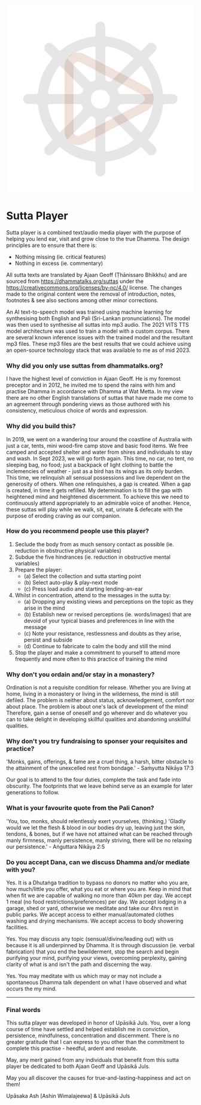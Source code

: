 ![Application image](./img/suttaplayer.svg)

# Sutta Player

Sutta player is a combined text/audio media player with the purpose of helping you lend ear, visit and grow close to the true Dhamma. The design principles are to ensure that there is:
- Nothing missing (ie. critical features)
- Nothing in excess (ie. commentary) 

All sutta texts are translated by Ajaan Geoff (Ṭhānissaro Bhikkhu) and are sourced from https://dhammatalks.org/suttas under the https://creativecommons.org/licenses/by-nc/4.0/ license. The changes made to the original content were the removal of introduction, notes, footnotes & see also sections among other minor corrections.

An AI text-to-speech model was trained using machine learning for synthesising both English and Pali (Sri-Lankan pronunciations). The model was then used to synthesise all suttas into mp3 audio. The 2021 VITS TTS model architecture was used to train a model with a custom corpus. There are several known inference issues with the trained model and the resultant mp3 files. These mp3 files are the best results that we could achieve using an open-source technology stack that was available to me as of mid 2023.


### Why did you only use suttas from dhammatalks.org?
I have the highest level of conviction in Ajaan Geoff. He is my foremost preceptor and in 2012, he invited me to spend the rains with him and practise Dhamma in accordance with Dhamma at Wat Metta. In my view there are no other English translations of suttas that have made me come to an agreement through pondering views as those authored with his consistency, meticulous choice of words and expression.


### Why did you build this?
In 2019, we went on a wandering tour around the coastline of Australia with just a car, tents, mini wood-fire camp stove and basic food items. We free camped and accepted shelter and water from shires and individuals to stay and wash. In Sept 2023, we will go forth again. This time, no car, no tent, no sleeping bag, no food; just a backpack of light clothing to battle the inclemencies of weather - just as a bird has its wings as its only burden. This time, we relinquish all sensual possessions and live dependent on the generosity of others. When one relinquishes, a gap is created. When a gap is created, in time it gets refilled. My determination is to fill the gap with heightened mind and heightened discernment. To achieve this we need to continuously attend appropriately to an admirable voice of another. Hence, these suttas will play while we walk, sit, eat, urinate & defecate with the purpose of eroding craving as our companion.


### How do you recommend people use this player?
1. Seclude the body from as much sensory contact as possible (ie. reduction in obstructive physical variables)
2. Subdue the five hindrances (ie. reduction in obstructive mental variables)
3. Prepare the player:
    - (a) Select the collection and sutta starting point
    - (b) Select auto-play & play-next mode
    - (c) Press load audio and starting lending-an-ear
4. Whilst in concentration, attend to the messages in the sutta by:
    - (a) Dropping any existing views and perceptions on the topic as they arise in the mind
    - (b) Establish new or revised perceptions (ie. words/images) that are devoid of your typical biases and preferences in line with the message
    - (c) Note your resistance, restlessness and doubts as they arise, persist and subside
    - (d) Continue to fabricate to calm the body and still the mind
5. Stop the player and make a commitment to yourself to attend more frequently and more often to this practice of training the mind


### Why don't you ordain and/or stay in a monastery?
Ordination is not a requisite condition for release. Whether you are living at home, living in a monastery or living in the wilderness, the mind is still defiled. The problem is neither about status, acknowledgement, comfort nor about place. The problem is about one's lack of development of the mind! Therefore, gain a sense of oneself and go wherever and do whatever you can to take delight in developing skillful qualities and abandoning unskillful qualities.


### Why don't you try fundraising to sponser your requisites and practice?
'Monks, gains, offerings, & fame are a cruel thing, a harsh, bitter obstacle to the attainment of the unexcelled rest from bondage.' - Saṁyutta Nikāya 17:3

Our goal is to attend to the four duties, complete the task and fade into obscurity. The footprints that we leave behind serve as an example for later generations to follow.


### What is your favourite quote from the Pali Canon?
'You, too, monks, should relentlessly exert yourselves, (thinking,) 'Gladly would we let the flesh & blood in our bodies dry up, leaving just the skin, tendons, & bones, but if we have not attained what can be reached through manly firmness, manly persistence, manly striving, there will be no relaxing our persistence.' - Aṅguttara Nikāya 2:5


### Do you accept Dana, can we discuss Dhamma and/or mediate with you?
Yes. It is a Dhutaṅga tradition to bypass no donors no matter who you are, how much/little you offer, what you eat or where you are. Keep in mind that when fit we are capable of walking no more than 40km per day. We accept 1 meal (no food restrictions/preferences) per day. We accept lodging in a garage, shed or yard, otherwise we meditate and take our 4hrs rest in public parks. We accept access to either manual/automated clothes washing and drying mechanisms. We accept access to body showering facilities.

Yes. You may discuss any topic (sensual/divine/leading out) with us because it is all underpinned by Dhamma. It is through discussion (ie. verbal fabrication) that you end the bewilderment, stop the search and begin purifying your mind, purifying your views, overcoming perplexity, gaining clarity of what is and isn't the path and discerning the way.

Yes. You may meditate with us which may or may not include a spontaneous Dhamma talk dependent on what I have observed and what occurs the my mind. 

---

### Final words
This sutta player was developed in honor of Upāsikā Juls. You, over a long course of time have settled and helped establish me in conviction, persistence, mindfulness, concentration and discernment. There is no greater gratitude that I can express to you other than the commitment to complete this practise - heedful, ardent and resolute.

May, any merit gained from any individuals that benefit from this sutta player be dedicated to both Ajaan Geoff and Upāsikā Juls.

May you all discover the causes for true-and-lasting-happiness and act on them!

Upāsaka Ash [Ashin Wimalajeewa] & Upāsikā Juls
